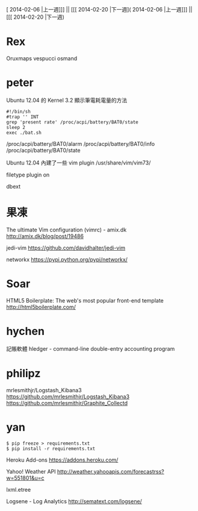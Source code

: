 [ 2014-02-06 |上一週]]] || [[[ 2014-02-20 |下一週]( 2014-02-06 |上一週]]] || [[[ 2014-02-20 |下一週)



# Rex

Oruxmaps
vespucci
osmand


# peter


Ubuntu 12.04  的 Kernel 3.2 顯示筆電耗電量的方法

    #!/bin/sh
    #trap '' INT
    grep 'present rate' /proc/acpi/battery/BAT0/state
    sleep 2
    exec ./bat.sh


/proc/acpi/battery/BAT0/alarm
/proc/acpi/battery/BAT0/info
/proc/acpi/battery/BAT0/state

Ubuntu 12.04 內建了一些 vim plugin
/usr/share/vim/vim73/

filetype plugin on

dbext

# 果凍

The ultimate Vim configuration (vimrc) - amix.dk
<http://amix.dk/blog/post/19486>  

jedi-vim
<https://github.com/davidhalter/jedi-vim>  

networkx
<https://pypi.python.org/pypi/networkx/>  


# Soar

HTML5 Boilerplate: The web's most popular front-end template
<http://html5boilerplate.com/>  


# hychen

記賬軟體
hledger - command-line double-entry accounting program


# philipz

mrlesmithjr/Logstash_Kibana3
<https://github.com/mrlesmithjr/Logstash_Kibana3>  
<https://github.com/mrlesmithjr/Graphite_Collectd>  


# yan



    $ pip freeze > requirements.txt
    $ pip install -r requirements.txt


Heroku Add-ons
<https://addons.heroku.com/>  


Yahoo! Weather API
<http://weather.yahooapis.com/forecastrss?w=551801&u=c>  

lxml.etree


Logsene - Log Analytics
<http://sematext.com/logsene/>  